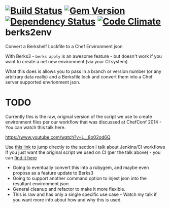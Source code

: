 [![Build Status](https://travis-ci.org/petecheslock/berks2env.svg?branch=master)](https://travis-ci.org/petecheslock/berks2env)
[![Gem Version](https://badge.fury.io/rb/berks2env.svg)](http://badge.fury.io/rb/berks2env)
[![Dependency Status](https://gemnasium.com/petecheslock/berks2env.svg)](https://gemnasium.com/petecheslock/berks2env)
[![Code Climate](https://codeclimate.com/github/petecheslock/berks2env.png)](https://codeclimate.com/github/petecheslock/berks2env)
berks2env
=========
Convert a Berkshelf Lockfile to a Chef Environment json

With Berks3 - ```berks apply``` is an awesome feature - but doesn't work if you want to create a net new environment (via your CI system)

What this does is allows you to pass in a branch or version number (or any arbitrary data really) and a Berksfile.lock and convert them
into a Chef server supported envrionment json.

TODO
========
Currently this is the raw, original version of the script we use to create environment files per our workflow
that was discussed at ChefConf 2014 - You can watch this talk here.

https://www.youtube.com/watch?v=L__8o02od6Q

Use [this link](http://youtu.be/L__8o02od6Q?t=21m16s) to jump directly to the section I talk about Jenkins/CI workflows
If you just want the original script we used on CI (per the talk above) - you can [find it here](https://github.com/petecheslock/berks2env/blob/4fa764134c11912a9c82391540903697fe7fe5a6/berks2env.rb)

* Going to eventually convert this into a rubygem, and maybe even propose as a feature update to Berks3
* Going to support another command option to injest json into the resultant environment json
* General cleanup and refactor to make it more flexible.
* This is raw and has only a single specific use case - Watch my talk if you want
more info about how and why this is used.
